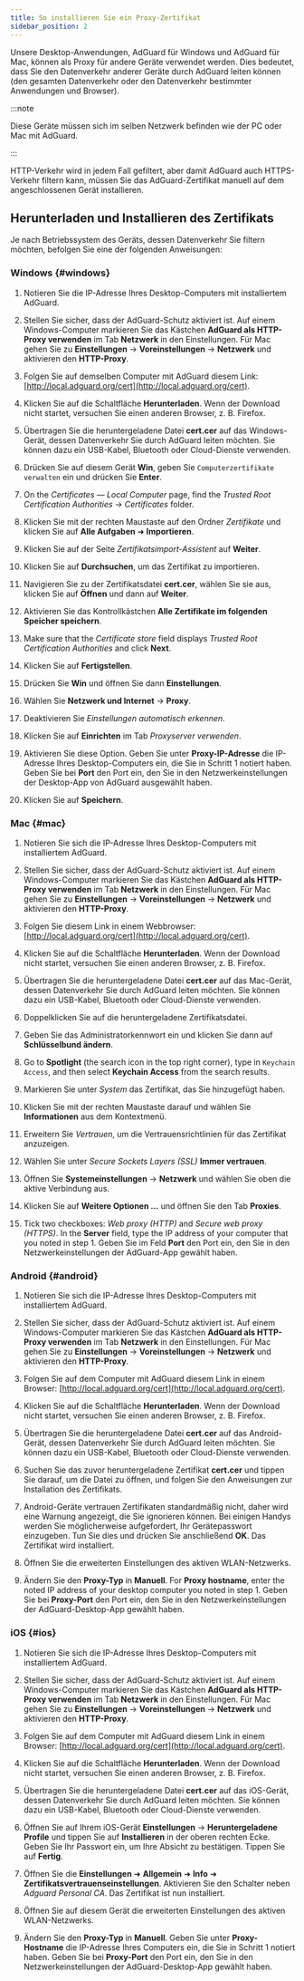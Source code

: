 ```yaml
---
title: So installieren Sie ein Proxy-Zertifikat
sidebar_position: 2
---
```


Unsere Desktop-Anwendungen, AdGuard für Windows und AdGuard für Mac, können als Proxy für andere Geräte verwendet werden. Dies bedeutet, dass Sie den Datenverkehr anderer Geräte durch AdGuard leiten können (den gesamten Datenverkehr oder den Datenverkehr bestimmter Anwendungen und Browser).

:::note

Diese Geräte müssen sich im selben Netzwerk befinden wie der PC oder Mac mit AdGuard.

:::

HTTP-Verkehr wird in jedem Fall gefiltert, aber damit AdGuard auch HTTPS-Verkehr filtern kann, müssen Sie das AdGuard-Zertifikat manuell auf dem angeschlossenen Gerät installieren.

## Herunterladen und Installieren des Zertifikats

Je nach Betriebssystem des Geräts, dessen Datenverkehr Sie filtern möchten, befolgen Sie eine der folgenden Anweisungen:

### Windows {#windows}

1. Notieren Sie die IP-Adresse Ihres Desktop-Computers mit installiertem AdGuard.

1. Stellen Sie sicher, dass der AdGuard-Schutz aktiviert ist. Auf einem Windows-Computer markieren Sie das Kästchen **AdGuard als HTTP-Proxy verwenden** im Tab **Netzwerk** in den Einstellungen. Für Mac gehen Sie zu **Einstellungen** → **Voreinstellungen** → **Netzwerk** und aktivieren den **HTTP-Proxy**.

1. Folgen Sie auf demselben Computer mit AdGuard diesem Link: [http://local.adguard.org/cert](http://local.adguard.org/cert).

1. Klicken Sie auf die Schaltfläche **Herunterladen**. Wenn der Download nicht startet, versuchen Sie einen anderen Browser, z. B. Firefox.

1. Übertragen Sie die heruntergeladene Datei **cert.cer** auf das Windows-Gerät, dessen Datenverkehr Sie durch AdGuard leiten möchten. Sie können dazu ein USB-Kabel, Bluetooth oder Cloud-Dienste verwenden.

1. Drücken Sie auf diesem Gerät **Win**, geben Sie `Computerzertifikate verwalten` ein und drücken Sie **Enter**.

1. On the *Certificates — Local Computer* page, find the *Trusted Root Certification Authorities* → *Certificates* folder.

1. Klicken Sie mit der rechten Maustaste auf den Ordner *Zertifikate* und klicken Sie auf **Alle Aufgaben** ➜ **Importieren**.

1. Klicken Sie auf der Seite *Zertifikatsimport-Assistent* auf **Weiter**.

1. Klicken Sie auf **Durchsuchen**, um das Zertifikat zu importieren.

1. Navigieren Sie zu der Zertifikatsdatei **cert.cer**, wählen Sie sie aus, klicken Sie auf **Öffnen** und dann auf **Weiter**.

1. Aktivieren Sie das Kontrollkästchen **Alle Zertifikate im folgenden Speicher speichern**.

1. Make sure that the *Certificate store* field displays *Trusted Root Certification Authorities* and click **Next**.

1. Klicken Sie auf **Fertigstellen**.

1. Drücken Sie **Win** und öffnen Sie dann **Einstellungen**.

1. Wählen Sie **Netzwerk und Internet** → **Proxy**.

1. Deaktivieren Sie *Einstellungen automatisch erkennen*.

1. Klicken Sie auf **Einrichten** im Tab *Proxyserver verwenden*.

1. Aktivieren Sie diese Option. Geben Sie unter **Proxy-IP-Adresse** die IP-Adresse Ihres Desktop-Computers ein, die Sie in Schritt 1 notiert haben. Geben Sie bei **Port** den Port ein, den Sie in den Netzwerkeinstellungen der Desktop-App von AdGuard ausgewählt haben.

1. Klicken Sie auf **Speichern**.

### Mac {#mac}

1. Notieren Sie sich die IP-Adresse Ihres Desktop-Computers mit installiertem AdGuard.

1. Stellen Sie sicher, dass der AdGuard-Schutz aktiviert ist. Auf einem Windows-Computer markieren Sie das Kästchen **AdGuard als HTTP-Proxy verwenden** im Tab **Netzwerk** in den Einstellungen. Für Mac gehen Sie zu **Einstellungen** → **Voreinstellungen** → **Netzwerk** und aktivieren den **HTTP-Proxy**.

1. Folgen Sie diesem Link in einem Webbrowser: [http://local.adguard.org/cert](http://local.adguard.org/cert).

1. Klicken Sie auf die Schaltfläche **Herunterladen**. Wenn der Download nicht startet, versuchen Sie einen anderen Browser, z. B. Firefox.

1. Übertragen Sie die heruntergeladene Datei **cert.cer** auf das Mac-Gerät, dessen Datenverkehr Sie durch AdGuard leiten möchten. Sie können dazu ein USB-Kabel, Bluetooth oder Cloud-Dienste verwenden.

1. Doppelklicken Sie auf die heruntergeladene Zertifikatsdatei.

1. Geben Sie das Administratorkennwort ein und klicken Sie dann auf **Schlüsselbund ändern**.

1. Go to **Spotlight** (the search icon in the top right corner), type in `Keychain Access`, and then select **Keychain Access** from the search results.

1. Markieren Sie unter *System* das Zertifikat, das Sie hinzugefügt haben.

1. Klicken Sie mit der rechten Maustaste darauf und wählen Sie **Informationen** aus dem Kontextmenü.

1. Erweitern Sie *Vertrauen*, um die Vertrauensrichtlinien für das Zertifikat anzuzeigen.

1. Wählen Sie unter *Secure Sockets Layers (SSL)* **Immer vertrauen**.

1. Öffnen Sie **Systemeinstellungen** → **Netzwerk** und wählen Sie oben die aktive Verbindung aus.

1. Klicken Sie auf **Weitere Optionen …** und öffnen Sie den Tab **Proxies**.

1. Tick two checkboxes: *Web proxy (HTTP)* and *Secure web proxy (HTTPS)*. In the **Server** field, type the IP address of your computer that you noted in step 1. Geben Sie im Feld **Port** den Port ein, den Sie in den Netzwerkeinstellungen der AdGuard-App gewählt haben.

### Android {#android}

1. Notieren Sie sich die IP-Adresse Ihres Desktop-Computers mit installiertem AdGuard.

1. Stellen Sie sicher, dass der AdGuard-Schutz aktiviert ist. Auf einem Windows-Computer markieren Sie das Kästchen **AdGuard als HTTP-Proxy verwenden** im Tab **Netzwerk** in den Einstellungen. Für Mac gehen Sie zu **Einstellungen** → **Voreinstellungen** → **Netzwerk** und aktivieren den **HTTP-Proxy**.

1. Folgen Sie auf dem Computer mit AdGuard diesem Link in einem Browser: [http://local.adguard.org/cert](http://local.adguard.org/cert).

1. Klicken Sie auf die Schaltfläche **Herunterladen**. Wenn der Download nicht startet, versuchen Sie einen anderen Browser, z. B. Firefox.

1. Übertragen Sie die heruntergeladene Datei **cert.cer** auf das Android-Gerät, dessen Datenverkehr Sie durch AdGuard leiten möchten. Sie können dazu ein USB-Kabel, Bluetooth oder Cloud-Dienste verwenden.

1. Suchen Sie das zuvor heruntergeladene Zertifikat **cert.cer** und tippen Sie darauf, um die Datei zu öffnen, und folgen Sie den Anweisungen zur Installation des Zertifikats.

1. Android-Geräte vertrauen Zertifikaten standardmäßig nicht, daher wird eine Warnung angezeigt, die Sie ignorieren können. Bei einigen Handys werden Sie möglicherweise aufgefordert, Ihr Gerätepasswort einzugeben. Tun Sie dies und drücken Sie anschließend **OK**. Das Zertifikat wird installiert.

1. Öffnen Sie die erweiterten Einstellungen des aktiven WLAN-Netzwerks.

1. Ändern Sie den **Proxy-Typ** in **Manuell**. For **Proxy hostname**, enter the noted IP address of your desktop computer you noted in step 1. Geben Sie bei **Proxy-Port** den Port ein, den Sie in den Netzwerkeinstellungen der AdGuard-Desktop-App gewählt haben.

### iOS {#ios}

1. Notieren Sie sich die IP-Adresse Ihres Desktop-Computers mit installiertem AdGuard.

1. Stellen Sie sicher, dass der AdGuard-Schutz aktiviert ist. Auf einem Windows-Computer markieren Sie das Kästchen **AdGuard als HTTP-Proxy verwenden** im Tab **Netzwerk** in den Einstellungen. Für Mac gehen Sie zu **Einstellungen** → **Voreinstellungen** → **Netzwerk** und aktivieren den **HTTP-Proxy**.

1. Folgen Sie auf dem Computer mit AdGuard diesem Link in einem Browser: [http://local.adguard.org/cert](http://local.adguard.org/cert).

1. Klicken Sie auf die Schaltfläche **Herunterladen**. Wenn der Download nicht startet, versuchen Sie einen anderen Browser, z. B. Firefox.

1. Übertragen Sie die heruntergeladene Datei **cert.cer** auf das iOS-Gerät, dessen Datenverkehr Sie durch AdGuard leiten möchten. Sie können dazu ein USB-Kabel, Bluetooth oder Cloud-Dienste verwenden.

1. Öffnen Sie auf Ihrem iOS-Gerät **Einstellungen** → **Heruntergeladene Profile** und tippen Sie auf **Installieren** in der oberen rechten Ecke. Geben Sie Ihr Passwort ein, um Ihre Absicht zu bestätigen. Tippen Sie auf **Fertig**.

1. Öffnen Sie die **Einstellungen** ➜ **Allgemein** ➜ **Info** ➜ **Zertifikatsvertrauenseinstellungen**. Aktivieren Sie den Schalter neben *Adguard Personal CA*. Das Zertifikat ist nun installiert.

1. Öffnen Sie auf diesem Gerät die erweiterten Einstellungen des aktiven WLAN-Netzwerks.

1. Ändern Sie den **Proxy-Typ** in **Manuell**. Geben Sie unter **Proxy-Hostname** die IP-Adresse Ihres Computers ein, die Sie in Schritt 1 notiert haben. Geben Sie bei **Proxy-Port** den Port ein, den Sie in den Netzwerkeinstellungen der AdGuard-Desktop-App gewählt haben.
